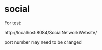 social
======
For test:

http://localhost:8084/SocialNetworkWebsite/

port number may need to be changed
